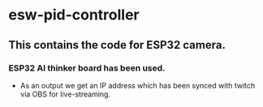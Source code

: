 # esw-pid-controller
## This contains the code for ESP32 camera.
### ESP32 AI thinker board has been used.

- As an output we get an IP address which has been synced with twitch via OBS for live-streaming.

